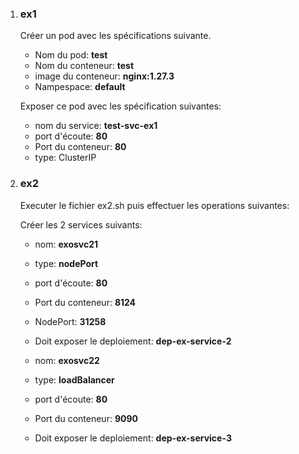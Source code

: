 <ol>
  <li><h3>ex1</h3></li>
Créer un pod avec les spécifications suivante. 

- Nom du  pod:  **test**
- Nom du conteneur: **test**
- image du conteneur:  **nginx:1.27.3**
- Nampespace:  **default**  

Exposer ce pod avec les spécification suivantes: 

-  nom du service: **test-svc-ex1**
-  port d'écoute: **80**
-  Port du conteneur: **80** 
-  type:  ClusterIP


 <li><h3> ex2 </h3></li>
Executer le fichier ex2.sh puis effectuer les operations suivantes:  

Créer les 2 services suivants: 

- nom: **exosvc21**
- type: **nodePort**
- port d'écoute: **80**
- Port du conteneur: **8124** 
- NodePort: **31258** 
- Doit exposer le deploiement: **dep-ex-service-2**


- nom: **exosvc22**
- type: **loadBalancer**
- port d'écoute: **80**
- Port du conteneur: **9090** 
- Doit exposer le deploiement: **dep-ex-service-3**

</ol>